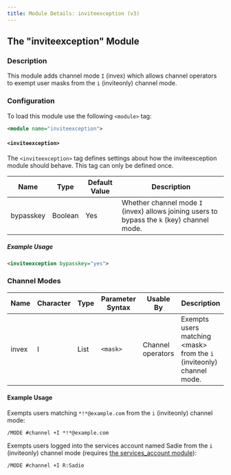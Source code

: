 ```yaml
---
title: Module Details: inviteexception (v3)
---
```


## The "inviteexception" Module

### Description

This module adds channel mode `I` (invex) which allows channel operators to exempt user masks from the `i` (inviteonly) channel mode.

### Configuration

To load this module use the following `<module>` tag:

```xml
<module name="inviteexception">
```

#### `<inviteexception>`

The `<inviteexception>` tag defines settings about how the inviteexception module should behave. This tag can only be defined once.

Name      | Type    | Default Value | Description
--------- | ------- | ------------- | -----------
bypasskey | Boolean | Yes           | Whether channel mode `I` (invex) allows joining users to bypass the `k` (key) channel mode.

##### Example Usage

```xml
<inviteexception bypasskey="yes">
```

### Channel Modes

Name  | Character | Type | Parameter Syntax | Usable By         | Description
----- | --------- | ---- | ---------------- | ----------------- | -----------
invex | I         | List | `<mask>`         | Channel operators | Exempts users matching &lt;mask&gt; from the `i` (inviteonly) channel mode.

#### Example Usage

Exempts users matching `*!*@example.com` from the `i` (inviteonly) channel mode:

```plaintext
/MODE #channel +I *!*@example.com
```

Exempts users logged into the services account named Sadie from the `i` (inviteonly) channel mode (requires [the services_account module](/3/modules/services_account)):

```plaintext
/MODE #channel +I R:Sadie
```
